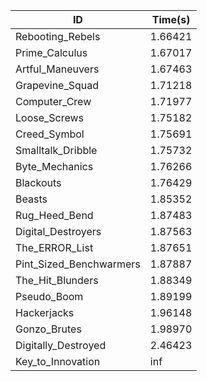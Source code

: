 |ID|Time(s)|
|-|-|
|Rebooting_Rebels|1.66421|
|Prime_Calculus|1.67017|
|Artful_Maneuvers|1.67463|
|Grapevine_Squad|1.71218|
|Computer_Crew|1.71977|
|Loose_Screws|1.75182|
|Creed_Symbol|1.75691|
|Smalltalk_Dribble|1.75732|
|Byte_Mechanics|1.76266|
|Blackouts|1.76429|
|Beasts|1.85352|
|Rug_Heed_Bend|1.87483|
|Digital_Destroyers|1.87563|
|The_ERROR_List|1.87651|
|Pint_Sized_Benchwarmers|1.87887|
|The_Hit_Blunders|1.88349|
|Pseudo_Boom|1.89199|
|Hackerjacks|1.96148|
|Gonzo_Brutes|1.98970|
|Digitally_Destroyed|2.46423|
|Key_to_Innovation|inf|
